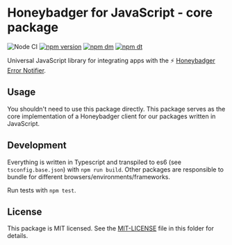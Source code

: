 # Honeybadger for JavaScript - core package

![Node CI](https://github.com/honeybadger-io/honeybadger-js/workflows/Node%20CI/badge.svg)
[![npm version](https://badge.fury.io/js/%40honeybadger-io%2Fcore.svg)](https://badge.fury.io/js/%40honeybadger-io%2Fcore)
[![npm dm](https://img.shields.io/npm/dm/@honeybadger-io/core)](https://www.npmjs.com/package/@honeybadger-io/core)
[![npm dt](https://img.shields.io/npm/dt/@honeybadger-io/core)](https://www.npmjs.com/package/@honeybadger-io/core)

Universal JavaScript library for integrating apps with the :zap: [Honeybadger Error Notifier](http://honeybadger.io).

## Usage

You shouldn't need to use this package directly. This package serves as the core implementation of a Honeybadger client
for our packages written in JavaScript.

## Development

Everything is written in Typescript and transpiled to es6 (see `tsconfig.base.json`) with `npm run build`.
Other packages are responsible to bundle for different browsers/environments/frameworks.

Run tests with `npm test`.

## License

This package is MIT licensed. See the [MIT-LICENSE](./MIT-LICENSE) file in this folder for details.
